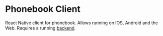 # Phonebook Client

React Native client for phonebook. Allows running
on IOS, Android and the Web. Requires a running [backend](https://github.com/ineblom/phonebook).
